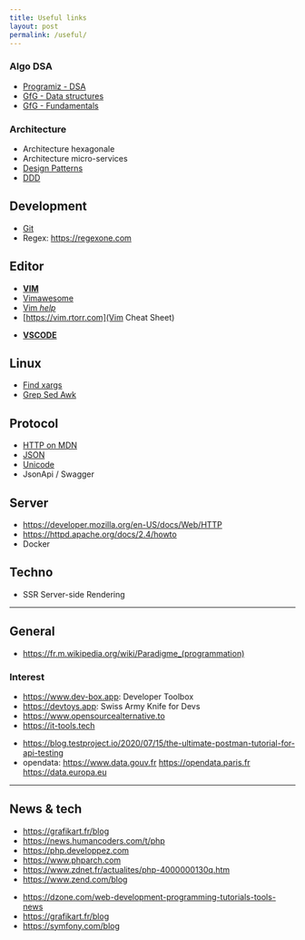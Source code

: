 ```yaml
---
title: Useful links
layout: post
permalink: /useful/
---
```


### Algo DSA
+ [Programiz - DSA](https://www.programiz.com/dsa)
+ [GfG - Data structures](https://www.geeksforgeeks.org/data-structures)
+ [GfG - Fundamentals](https://www.geeksforgeeks.org/fundamentals-of-algorithms)

### Architecture
* Architecture hexagonale
* Architecture micro-services
* [Design Patterns](https://en.wikipedia.org/wiki/Software_design_pattern)
* [DDD](https://alexsoyes.com/ddd-domain-driven-design)

## Development
+ [Git](https://git-scm.com/doc)
+ Regex: https://regexone.com

## Editor
* [**VIM**](https://www.vim.org)
* [Vimawesome](https://vimawesome.com)
* [Vim _help_](https://vimhelp.org)
* [https://vim.rtorr.com](Vim Cheat Sheet)

+ [**VSCODE**](https://code.visualstudio.com/docs)

## Linux
- [Find xargs](https://www.everythingcli.org/find-exec-vs-find-xargs)
- [Grep Sed Awk](http://www.corporesano.org/doc-site/grepawksed.html)

## Protocol
* [HTTP on MDN](https://developer.mozilla.org/fr/docs/Web/HTTP)
* [JSON](https://www.json.org)
* [Unicode](https://home.unicode.org)
* JsonApi / Swagger

## Server
* https://developer.mozilla.org/en-US/docs/Web/HTTP
* https://httpd.apache.org/docs/2.4/howto
* Docker

## Techno
* SSR Server-side Rendering

---
## General
- https://fr.m.wikipedia.org/wiki/Paradigme_(programmation)

### Interest
- https://www.dev-box.app: Developer Toolbox
- https://devtoys.app: Swiss Army Knife for Devs
- https://www.opensourcealternative.to
- https://it-tools.tech
* https://blog.testproject.io/2020/07/15/the-ultimate-postman-tutorial-for-api-testing
* opendata: https://www.data.gouv.fr https://opendata.paris.fr https://data.europa.eu

---
## News & tech
* https://grafikart.fr/blog
* https://news.humancoders.com/t/php
* https://php.developpez.com
* https://www.phparch.com
* https://www.zdnet.fr/actualites/php-4000000130q.htm
* https://www.zend.com/blog

+ https://dzone.com/web-development-programming-tutorials-tools-news
+ https://grafikart.fr/blog
+ https://symfony.com/blog

